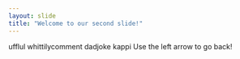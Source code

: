 ```yaml
---
layout: slide
title: "Welcome to our second slide!"
---
```

ufflul whittilycomment dadjoke kappi
Use the left arrow to go back!
